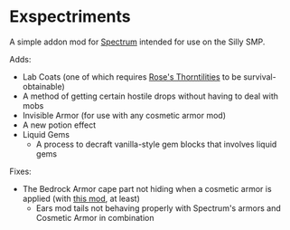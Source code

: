 # Exspectriments

A simple addon mod for [Spectrum](https://modrinth.com/mod/spectrum) intended for use on the Silly SMP.

Adds:

- Lab Coats (one of which requires [Rose's Thorntilities](https://modrinth.com/mod/roses-thorntilities) to be survival-obtainable)
- A method of getting certain hostile drops without having to deal with mobs
- Invisible Armor (for use with any cosmetic armor mod)
- A new potion effect
- Liquid Gems
  - A process to decraft vanilla-style gem blocks that involves liquid gems

Fixes:

- The Bedrock Armor cape part not hiding when a cosmetic armor is applied (with [this mod](https://modrinth.com/mod/cosmetic-armor), at least)
  - Ears mod tails not behaving properly with Spectrum's armors and Cosmetic Armor in combination
